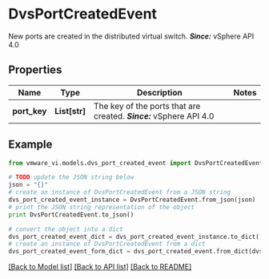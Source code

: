 # DvsPortCreatedEvent

New ports are created in the distributed virtual switch.  ***Since:*** vSphere API 4.0 

## Properties
Name | Type | Description | Notes
------------ | ------------- | ------------- | -------------
**port_key** | **List[str]** | The key of the ports that are created.  ***Since:*** vSphere API 4.0  | 

## Example

```python
from vmware_vi.models.dvs_port_created_event import DvsPortCreatedEvent

# TODO update the JSON string below
json = "{}"
# create an instance of DvsPortCreatedEvent from a JSON string
dvs_port_created_event_instance = DvsPortCreatedEvent.from_json(json)
# print the JSON string representation of the object
print DvsPortCreatedEvent.to_json()

# convert the object into a dict
dvs_port_created_event_dict = dvs_port_created_event_instance.to_dict()
# create an instance of DvsPortCreatedEvent from a dict
dvs_port_created_event_form_dict = dvs_port_created_event.from_dict(dvs_port_created_event_dict)
```
[[Back to Model list]](../README.md#documentation-for-models) [[Back to API list]](../README.md#documentation-for-api-endpoints) [[Back to README]](../README.md)



